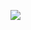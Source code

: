 [![](https://jitpack.io/v/MaayanShiran/HeatMap_v6.svg)](https://jitpack.io/#MaayanShiran/HeatMap_v6)
